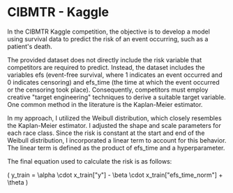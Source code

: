 # CIBMTR - Kaggle

In the CIBMTR Kaggle competition, the objective is to develop a model using survival data to predict the risk of an event occurring, such as a patient's death.

The provided dataset does not directly include the risk variable that competitors are required to predict. Instead, the dataset includes the variables efs (event-free survival, where 1 indicates an event occurred and 0 indicates censoring) and efs_time (the time at which the event occurred or the censoring took place). Consequently, competitors must employ creative "target engineering" techniques to derive a suitable target variable. One common method in the literature is the Kaplan-Meier estimator.

In my approach, I utilized the Weibull distribution, which closely resembles the Kaplan-Meier estimator. I adjusted the shape and scale parameters for each race class. Since the risk is constant at the start and end of the Weibull distribution, I incorporated a linear term to account for this behavior. The linear term is defined as the product of efs_time and a hyperparameter.

The final equation used to calculate the risk is as follows:

\( y\_train = \alpha \cdot x\_train["y"] - \beta \cdot x\_train["efs\_time\_norm"] + \theta \)
